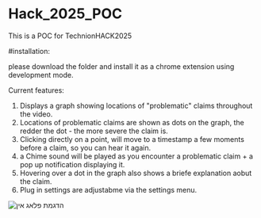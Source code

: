 # Hack_2025_POC
This is a POC for TechnionHACK2025 

#installation:

please download the folder and install it as a chrome extension using development mode.

Current features:

1. Displays a graph showing locations of "problematic" claims throughout the video.
2. Locations of problematic claims are shown as dots on the graph, the redder the dot - the more severe the claim is.
3. Clicking directly on a point, will move to a timestamp a few moments before a claim, so you can hear it again.
4. a Chime sound will be played as you encounter a problematic claim + a pop up notification displaying it.
5. Hovering over a dot in the graph also shows a briefe explanation aobut the claim.
6. Plug in settings are adjustabme via the settings menu.

![הדגמת פלאג אין](https://github.com/user-attachments/assets/d14b65ca-16a2-43a6-aff8-a7527faf6187)
